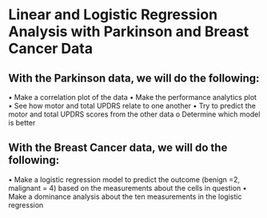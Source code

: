 # Linear and Logistic Regression Analysis with Parkinson and Breast Cancer Data

## With the Parkinson data, we will do the following:
•	Make a correlation plot of the data
•	Make the performance analytics plot
•	See how motor and total UPDRS relate to one another
•	Try to predict the motor and total UPDRS scores from the other data
    o	Determine which model is better
    
## With the Breast Cancer data, we will do the following:
•	Make a logistic regression model to predict the outcome (benign =2, malignant = 4) based on the measurements about the cells in question
•	Make a dominance analysis about the ten measurements in the logistic regression

